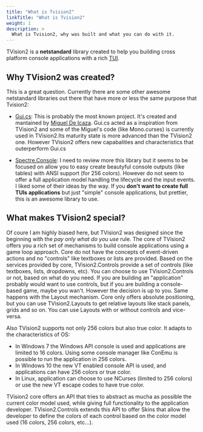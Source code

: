 ```yaml
---
title: "What is Tvision2"
linkTitle: "What is Tvision2"
weight: 1
description: >
  What is Tvision2, why was built and what you can do with it.
---
```


TVision2 is a **netstandard** library created to help you building cross platform console applications with a rich [TUI](https://en.wikipedia.org/wiki/Text-based_user_interface).

## Why TVision2 was created?

This is a great question. Currently there are some other awesome netstandard libraries out there that have more or less the same purpose that Tvision2:

* [Gui.cs](https://github.com/migueldeicaza/gui.cs): This is probably the most known project. It's created and mantained by [Miguel De Icaza](https://twitter.com/migueldeicaza). Gui.cs acted as a inspiration from TVision2 and some of the Miguel's code (like Mono.curses) is currently used in TVision2.Its maturity state is more advanced than the TVision2 one. However TVision2 offers new capabalities and characteristics that outerperform Gui.cs

* [Spectre.Console](https://github.com/spectresystems/spectre.console): I need to review more this library but it seems to be focused on allow you to easy create beautyful console outputs (like tables) with ANSI support (for 256 colors). However do not seem to offer a full application model handling the lifecycle and the input events. I liked some of their ideas by the way. If you **don't want to create full TUIs applications** but just "simple" console applications, but prettier, this is an awesome library to use.

## What makes TVision2 special?

Of coure I am highly biased here, but TVision2 was designed since the beginning with the _pay only what do you use_ rule. The core of TVision2 offers you a rich set of mechanisms to build console applications using a game loop approach. Core do not have the concepts of event-driven actions and no "controls" like textboxes or lists are provided. Based on the services provided by core, TVision2.Controls provide a set of controls (like textboxes, lists, dropdowns, etc). You can choose to use TVision2.Controls or not, based on what do you need. If you are building an "application" probably would want to use controls, but if you are building a console-based game, maybe you wan't. However the decision is up to you. Same happens with the Layout mechanism. Core only offers absolute positioning, but you can use TVision2.Layouts to get relative layouts like stack panels, grids and so on. You can use Layouts with or without controls and vice-versa.

Also TVision2 supports not only 256 colors but also true color. It adapts to the characteristics of OS:

* In Windows 7 the Windows API console is used and applications are limited to 16 colors. Using some console manager like ConEmu is possible to run the application in 256 colors.
* In Windows 10 the new VT enabled console API is used, and applications can have 256 colors or true color.
* In Linux, application can choose to use NCurses (limited to 256 colors) or use the new VT escape codes to have true color.

TVision2 core offers an API that tries to abstract as mucha as possible the current color model used, while giving full functionality to the application developer. TVision2.Controls extends this API to offer Skins that allow the developer to define the colors of each control based on the color model used (16 colors, 256 colors, etc...).
